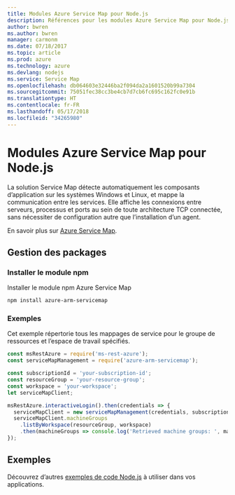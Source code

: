 ```yaml
---
title: Modules Azure Service Map pour Node.js
description: Références pour les modules Azure Service Map pour Node.js
author: bwren
ms.author: bwren
manager: carmonm
ms.date: 07/18/2017
ms.topic: article
ms.prod: azure
ms.technology: azure
ms.devlang: nodejs
ms.service: Service Map
ms.openlocfilehash: db064603e32446ba2f094da2a1601520b99a7304
ms.sourcegitcommit: 75051fec38cc3be4cb7d7cb6fc695c162fc0e91b
ms.translationtype: HT
ms.contentlocale: fr-FR
ms.lasthandoff: 05/17/2018
ms.locfileid: "34265980"
---
```

# <a name="azure-service-map-modules-for-nodejs"></a>Modules Azure Service Map pour Node.js

La solution Service Map détecte automatiquement les composants d’application sur les systèmes Windows et Linux, et mappe la communication entre les services. Elle affiche les connexions entre serveurs, processus et ports au sein de toute architecture TCP connectée, sans nécessiter de configuration autre que l’installation d’un agent.

En savoir plus sur [Azure Service Map](https://docs.microsoft.com/azure/operations-management-suite/operations-management-suite-service-map).

## <a name="management-package"></a>Gestion des packages

### <a name="install-the-npm-module"></a>Installer le module npm

Installer le module npm Azure Service Map

```bash
npm install azure-arm-servicemap
```

### <a name="example"></a>Exemples

Cet exemple répertorie tous les mappages de service pour le groupe de ressources et l’espace de travail spécifiés.

```javascript
const msRestAzure = require('ms-rest-azure');
const serviceMapManagement = require('azure-arm-servicemap');

const subscriptionId = 'your-subscription-id';
const resourceGroup = 'your-resource-group';
const workspace = 'your-workspace';
let serviceMapClient;

msRestAzure.interactiveLogin().then(credentials => {
  serviceMapClient = new serviceMapManagement(credentials, subscriptionId);
  serviceMapClient.machineGroups
    .listByWorkspace(resourceGroup, workspace)
    .then(machineGroups => console.log('Retrieved machine groups: ', machineGroups));
});
```

## <a name="samples"></a>Exemples

Découvrez d’autres [exemples de code Node.js](https://azure.microsoft.com/resources/samples/?platform=nodejs) à utiliser dans vos applications.
